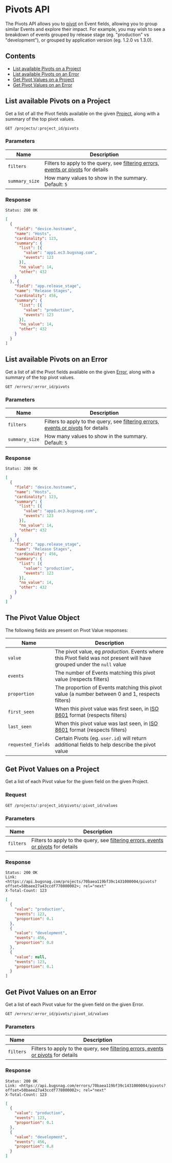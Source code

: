 Pivots API
==========

The Pivots API allows you to [pivot](http://en.wikipedia.org/wiki/Pivot_table) on Event fields, allowing you to group similar Events and explore their impact. For example, you may wish to see a breakdown of events grouped by release stage (eg. "production" vs "development"), or grouped by application version (eg. 1.2.0 vs 1.3.0).


Contents
--------

- [List available Pivots on a Project](#list-available-pivots-on-a-project)
- [List available Pivots on an Error](#list-available-pivots-on-an-error)
- [Get Pivot Values on a Project](#get-pivot-values-on-a-project)
- [Get Pivot Values on an Error](#get-pivot-values-on-an-error)


List available Pivots on a Project
----------------------------------

Get a list of all the Pivot fields available on the given [Project](project.md), along with a summary of the top pivot values.

```http
GET /projects/:project_id/pivots
```

### Parameters

Name           | Description
-------------- | -----------
`filters`      | Filters to apply to the query, see [filtering errors, events or pivots](filters.md#filtering-errors-events-or-pivots) for details
`summary_size` | How many values to show in the summary. Default: `5`

### Response

```http
Status: 200 OK
```
```json
[
  {
    "field": "device.hostname",
    "name": "Hosts",
    "cardinality": 123,
    "summary": {
      "list": [{
        "value": "app1.ec3.bugsnag.com",
        "events": 123
      }],
      "no_value": 14,
      "other": 432
    }
  }, {
    "field": "app.release_stage",
    "name": "Release Stages",
    "cardinality": 456,
    "summary": {
      "list": [{
        "value": "production",
        "events": 123
      }],
      "no_value": 14,
      "other": 432
    }
  }
]
```


List available Pivots on an Error
---------------------------------

Get a list of all the Pivot fields available on the given [Error](error.md), along with a summary of the top pivot values.

```http
GET /errors/:error_id/pivots
```

### Parameters

Name           | Description
-------------- | -----------
`filters`      | Filters to apply to the query, see [filtering errors, events or pivots](filters.md#filtering-errors-events-or-pivots) for details
`summary_size` | How many values to show in the summary. Default: `5`

### Response

```http
Status: 200 OK
```
```json
[
  {
    "field": "device.hostname",
    "name": "Hosts",
    "cardinality": 123,
    "summary": {
      "list": [{
        "value": "app1.ec3.bugsnag.com",
        "events": 123
      }],
      "no_value": 14,
      "other": 432
    }
  }, {
    "field": "app.release_stage",
    "name": "Release Stages",
    "cardinality": 456,
    "summary": {
      "list": [{
        "value": "production",
        "events": 123
      }],
      "no_value": 14,
      "other": 432
    }
  }
]
```


The Pivot Value Object
----------------------

The following fields are present on Pivot Value responses:

Name                | Description
------------------- | -----------
`value`             | The pivot value, eg *production*. Events where this Pivot field was not present will have grouped under the `null` value
`events`            | The number of Events matching this pivot value (respects filters)
`proportion`        | The proportion of Events matching this pivot value (a number between 0 and 1, respects filters)
`first_seen`        | When this pivot value was first seen, in [ISO 8601](http://en.wikipedia.org/wiki/ISO_8601) format (respects filters)
`last_seen`         | When this pivot value was last seen, in [ISO 8601](http://en.wikipedia.org/wiki/ISO_8601) format (respects filters)
`requested_fields`  | Certain Pivots (eg. `user.id`) will return additional fields to help describe the pivot value


Get Pivot Values on a Project
-----------------------------

Get a list of each Pivot value for the given field on the given Project.


### Request

```http
GET /projects/:project_id/pivots/:pivot_id/values
```


### Parameters

Name           | Description
-------------- | -----------
`filters`      | Filters to apply to the query, see [filtering errors, events or pivots](filters.md#filtering-errors-events-or-pivots) for details


### Response

```http
Status: 200 OK
Link: <https://api.bugsnag.com/projects/70baea119bf39c1431000004/pivots?offset=50baee27a43ccdf778000002>; rel="next"
X-Total-Count: 123
```
```json
[
  {
    "value": "production",
    "events": 123,
    "proportion": 0.1
  },
  {
    "value": "development",
    "events": 456,
    "proportion": 0.8
  },
  {
    "value": null,
    "events": 123,
    "proportion": 0.1
  }
]
```


Get Pivot Values on an Error
----------------------------

Get a list of each Pivot value for the given field on the given Error.

```http
GET /errors/:error_id/pivots/:pivot_id/values
```

### Parameters

Name           | Description
-------------- | -----------
`filters`      | Filters to apply to the query, see [filtering errors, events or pivots](filters.md#filtering-errors-events-or-pivots) for details

### Response

```http
Status: 200 OK
Link: <https://api.bugsnag.com/errors/70baea119bf39c1431000004/pivots?offset=50baee27a43ccdf778000002>; rel="next"
X-Total-Count: 123
```
```json
[
  {
    "value": "production",
    "events": 123,
    "proportion": 0.1
  },
  {
    "value": "development",
    "events": 456,
    "proportion": 0.8
  }
]
```
